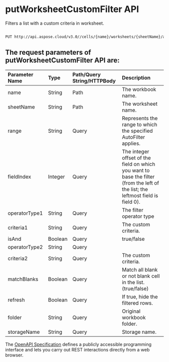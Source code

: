 # **putWorksheetCustomFilter API**

Filters a list with a custom criteria in worksheet.             

```bash

PUT http://api.aspose.cloud/v3.0//cells/{name}/worksheets/{sheetName}/autoFilter/custom

```

## The request parameters of **putWorksheetCustomFilter** API are: 

| Parameter Name | Type | Path/Query String/HTTPBody | Description | 
| :- | :- | :- |:- | 
|name|String|Path|The workbook name.|
|sheetName|String|Path|The worksheet name.|
|range|String|Query|Represents the range to which the specified AutoFilter applies.|
|fieldIndex|Integer|Query|The integer offset of the field on which you want to base the filter (from the left of the list; the leftmost field is field 0).|
|operatorType1|String|Query|The filter operator type|
|criteria1|String|Query|The custom criteria.|
|isAnd|Boolean|Query|true/false|
|operatorType2|String|Query||
|criteria2|String|Query|The custom criteria.|
|matchBlanks|Boolean|Query|Match all blank or  not blank cell in the list.(true/false)|
|refresh|Boolean|Query|If true, hide the filtered rows.|
|folder|String|Query|Original workbook folder.|
|storageName|String|Query|Storage name.|


The [OpenAPI Specification](https://reference.aspose.cloud/cells/#/AutoFilterController/PutWorksheetCustomFilter) defines a publicly accessible programming interface and lets you carry out REST interactions directly from a web browser.
